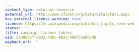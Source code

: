 ```yaml
---
content_type: external-resource
external_url: http://www.cfinst.org/data/VitalStats.aspx
has_external_license_warning: true
license: https://en.wikipedia.org/wiki/All_rights_reserved
status: ''
title: campaign finance tables
uid: 5649d3cf-d832-45bc-9023-496f55e8dc4b
wayback_url: ''
---
```

